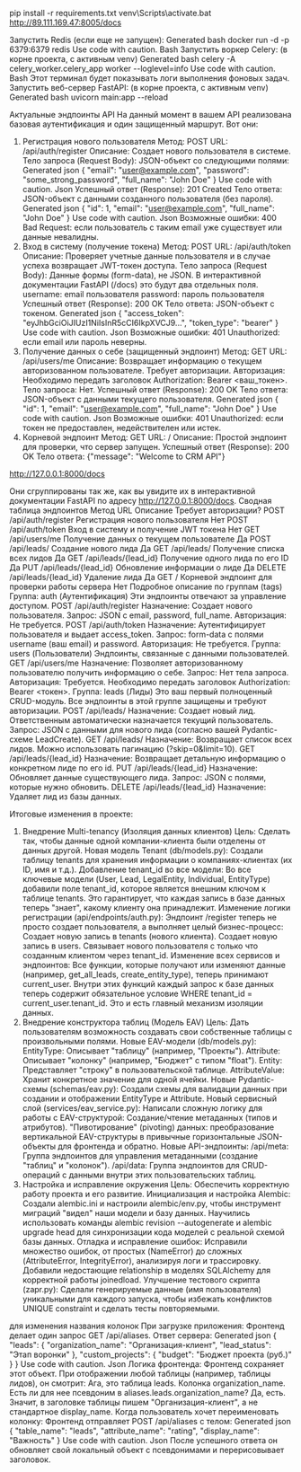 pip install -r requirements.txt
venv\Scripts\activate.bat
http://89.111.169.47:8005/docs

Запустить Redis (если еще не запущен):
Generated bash
docker run -d -p 6379:6379 redis
Use code with caution.
Bash
Запустить воркер Celery: (в корне проекта, с активным venv)
Generated bash
celery -A celery_worker.celery_app worker --loglevel=info
Use code with caution.
Bash
Этот терминал будет показывать логи выполнения фоновых задач.
Запустить веб-сервер FastAPI: (в корне проекта, с активным venv)
Generated bash
uvicorn main:app --reload



Актуальные эндпоинты API
На данный момент в вашем API реализована базовая аутентификация и один защищенный маршрут. Вот они:
1. Регистрация нового пользователя
Метод: POST
URL: /api/auth/register
Описание: Создает нового пользователя в системе.
Тело запроса (Request Body): JSON-объект со следующими полями:
Generated json
{
  "email": "user@example.com",
  "password": "some_strong_password",
  "full_name": "John Doe"
}
Use code with caution.
Json
Успешный ответ (Response): 201 Created
Тело ответа: JSON-объект с данными созданного пользователя (без пароля).
Generated json
{
  "id": 1,
  "email": "user@example.com",
  "full_name": "John Doe"
}
Use code with caution.
Json
Возможные ошибки:
400 Bad Request: если пользователь с таким email уже существует или данные невалидны.
2. Вход в систему (получение токена)
Метод: POST
URL: /api/auth/token
Описание: Проверяет учетные данные пользователя и в случае успеха возвращает JWT-токен доступа.
Тело запроса (Request Body): Данные формы (form-data), не JSON. В интерактивной документации FastAPI (/docs) это будут два отдельных поля.
username: email пользователя
password: пароль пользователя
Успешный ответ (Response): 200 OK
Тело ответа: JSON-объект с токеном.
Generated json
{
  "access_token": "eyJhbGciOiJIUzI1NiIsInR5cCI6IkpXVCJ9...",
  "token_type": "bearer"
}
Use code with caution.
Json
Возможные ошибки:
401 Unauthorized: если email или пароль неверны.
3. Получение данных о себе (защищенный эндпоинт)
Метод: GET
URL: /api/users/me
Описание: Возвращает информацию о текущем авторизованном пользователе. Требует авторизации.
Авторизация: Необходимо передать заголовок Authorization: Bearer <ваш_токен>.
Тело запроса: Нет.
Успешный ответ (Response): 200 OK
Тело ответа: JSON-объект с данными текущего пользователя.
Generated json
{
  "id": 1,
  "email": "user@example.com",
  "full_name": "John Doe"
}
Use code with caution.
Json
Возможные ошибки:
401 Unauthorized: если токен не предоставлен, недействителен или истек.
4. Корневой эндпоинт
Метод: GET
URL: /
Описание: Простой эндпоинт для проверки, что сервер запущен.
Успешный ответ (Response): 200 OK
Тело ответа: {"message": "Welcome to CRM API"}


http://127.0.0.1:8000/docs












Они сгруппированы так же, как вы увидите их в интерактивной документации FastAPI по адресу http://127.0.0.1:8000/docs.
Сводная таблица эндпоинтов
Метод	URL	Описание	Требует авторизации?
POST	/api/auth/register	Регистрация нового пользователя	Нет
POST	/api/auth/token	Вход в систему и получение JWT токена	Нет
GET	/api/users/me	Получение данных о текущем пользователе	Да
POST	/api/leads/	Создание нового лида	Да
GET	/api/leads/	Получение списка всех лидов	Да
GET	/api/leads/{lead_id}	Получение одного лида по его ID	Да
PUT	/api/leads/{lead_id}	Обновление информации о лиде	Да
DELETE	/api/leads/{lead_id}	Удаление лида	Да
GET	/	Корневой эндпоинт для проверки работы сервера	Нет
Подробное описание по группам (tags)
Группа: auth (Аутентификация)
Эти эндпоинты отвечают за управление доступом.
POST /api/auth/register
Назначение: Создает нового пользователя.
Запрос: JSON с email, password, full_name.
Авторизация: Не требуется.
POST /api/auth/token
Назначение: Аутентифицирует пользователя и выдает access_token.
Запрос: form-data с полями username (ваш email) и password.
Авторизация: Не требуется.
Группа: users (Пользователи)
Эндпоинты, связанные с данными пользователей.
GET /api/users/me
Назначение: Позволяет авторизованному пользователю получить информацию о себе.
Запрос: Нет тела запроса.
Авторизация: Требуется. Необходимо передать заголовок Authorization: Bearer <токен>.
Группа: leads (Лиды)
Это ваш первый полноценный CRUD-модуль. Все эндпоинты в этой группе защищены и требуют авторизации.
POST /api/leads/
Назначение: Создает новый лид. Ответственным автоматически назначается текущий пользователь.
Запрос: JSON с данными для нового лида (согласно вашей Pydantic-схеме LeadCreate).
GET /api/leads/
Назначение: Возвращает список всех лидов. Можно использовать пагинацию (?skip=0&limit=10).
GET /api/leads/{lead_id}
Назначение: Возвращает детальную информацию о конкретном лиде по его id.
PUT /api/leads/{lead_id}
Назначение: Обновляет данные существующего лида.
Запрос: JSON с полями, которые нужно обновить.
DELETE /api/leads/{lead_id}
Назначение: Удаляет лид из базы данных.









Итоговые изменения в проекте:
1. Внедрение Multi-tenancy (Изоляция данных клиентов)
Цель: Сделать так, чтобы данные одной компании-клиента были отделены от данных другой.
Новая модель Tenant (db/models.py):
Создали таблицу tenants для хранения информации о компаниях-клиентах (их ID, имя и т.д.).
Добавление tenant_id во все модели:
Во все ключевые модели (User, Lead, LegalEntity, Individual, EntityType) добавили поле tenant_id, которое является внешним ключом к таблице tenants.
Это гарантирует, что каждая запись в базе данных теперь "знает", какому клиенту она принадлежит.
Изменение логики регистрации (api/endpoints/auth.py):
Эндпоинт /register теперь не просто создает пользователя, а выполняет целый бизнес-процесс:
Создает новую запись в tenants (нового клиента).
Создает новую запись в users.
Связывает нового пользователя с только что созданным клиентом через tenant_id.
Изменение всех сервисов и эндпоинтов:
Все функции, которые получают или изменяют данные (например, get_all_leads, create_entity_type), теперь принимают current_user.
Внутри этих функций каждый запрос к базе данных теперь содержит обязательное условие WHERE tenant_id = current_user.tenant_id. Это и есть главный механизм изоляции данных.
2. Внедрение конструктора таблиц (Модель EAV)
Цель: Дать пользователям возможность создавать свои собственные таблицы с произвольными полями.
Новые EAV-модели (db/models.py):
EntityType: Описывает "таблицу" (например, "Проекты").
Attribute: Описывает "колонку" (например, "Бюджет" с типом "float").
Entity: Представляет "строку" в пользовательской таблице.
AttributeValue: Хранит конкретное значение для одной ячейки.
Новые Pydantic-схемы (schemas/eav.py):
Создали схемы для валидации данных при создании и отображении EntityType и Attribute.
Новый сервисный слой (services/eav_service.py):
Написали сложную логику для работы с EAV-структурой:
Создание/чтение метаданных (типов и атрибутов).
"Пивотирование" (pivoting) данных: преобразование вертикальной EAV-структуры в привычные горизонтальные JSON-объекты для фронтенда и обратно.
Новые API-эндпоинты:
/api/meta: Группа эндпоинтов для управления метаданными (создание "таблиц" и "колонок").
/api/data: Группа эндпоинтов для CRUD-операций с данными внутри этих пользовательских таблиц.
3. Настройка и исправление окружения
Цель: Обеспечить корректную работу проекта и его развитие.
Инициализация и настройка Alembic:
Создали alembic.ini и настроили alembic/env.py, чтобы инструмент миграций "видел" наши модели и базу данных.
Научились использовать команды alembic revision --autogenerate и alembic upgrade head для синхронизации кода моделей с реальной схемой базы данных.
Отладка и исправление ошибок:
Исправили множество ошибок, от простых (NameError) до сложных (AttributeError, IntegrityError), анализируя логи и трассировку.
Добавили недостающие relationship в моделях SQLAlchemy для корректной работы joinedload.
Улучшение тестового скрипта (zapr.py):
Сделали генерируемые данные (имя пользователя) уникальными для каждого запуска, чтобы избежать конфликтов UNIQUE constraint и сделать тесты повторяемыми.



для изменения названия колонок
При загрузке приложения: Фронтенд делает один запрос GET /api/aliases.
Ответ сервера:
Generated json
{
  "leads": {
    "organization_name": "Организация-клиент",
    "lead_status": "Этап воронки"
  },
  "custom_projects": {
    "budget": "Бюджет проекта (руб.)"
  }
}
Use code with caution.
Json
Логика фронтенда: Фронтенд сохраняет этот объект. При отображении любой таблицы (например, таблицы лидов), он смотрит:
Ага, это таблица leads.
Колонка organization_name. Есть ли для нее псевдоним в aliases.leads.organization_name?
Да, есть. Значит, в заголовке таблицы пишем "Организация-клиент", а не стандартное display_name.
Когда пользователь хочет переименовать колонку:
Фронтенд отправляет POST /api/aliases с телом:
Generated json
{
  "table_name": "leads",
  "attribute_name": "rating",
  "display_name": "Важность"
}
Use code with caution.
Json
После успешного ответа он обновляет свой локальный объект с псевдонимами и перерисовывает заголовок.